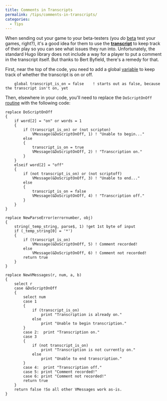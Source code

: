 ```yaml
---
title: Comments in Transcripts
permalink: /tips/comments-in-transcripts/
categories: 
  - Tips
---
```


When sending out your game to your beta-testers (you *do*
[beta](/betatesting/) test your games, right?), it's a good idea for
them to use the **[transcript](/definitions/transcript/)** to keep track of
their play so you can see what issues they run into. Unfortunately, the
standard Hugo library does not include a way for a player to put a
comment in the transcript itself. But thanks to Bert Byfield, there's a
remedy for that.

First, near the top of the code, you need to add a global
[variable](/basics/variables/) to keep track of whether the transcript
is on or off.

        global transcript_is_on = false    ! starts out as false, because the transcript isn't on, yet

Then, elsewhere in your code, you'll need to replace the `DoScriptOnOff`
[routine](/routines/) with the following code:

    replace DoScriptOnOff
    {
        if word[2] = "on" or words = 1
        {
            if (transcript_is_on) or (not scripton)
                VMessage(&DoScriptOnOff, 1) ! "Unable to begin..."
            else
            {
                transcript_is_on = true
                VMessage(&DoScriptOnOff, 2) ! "Transcription on."
            }
        }
        elseif word[2] = "off"
        {
            if (not transcript_is_on) or (not scriptoff)
                VMessage(&DoScriptOnOff, 3) ! "Unable to end..."
            else
            {
                transcript_is_on = false
                VMessage(&DoScriptOnOff, 4) ! "Transcription off."
            }
        }
    }

    replace NewParseError(errornumber, obj)
    {
        string(_temp_string, parse$, 1) !get 1st byte of input
        if (_temp_string[0] = '*')
        {
            if (transcript_is_on)
                VMessage(&DoScriptOnOff, 5) ! Comment recorded!
            else
                VMessage(&DoScriptOnOff, 6) ! Comment not recorded!
            return true
        }
    }

    replace NewVMessages(r, num, a, b)
    {
        select r
        case &DoScriptOnOff
        {
            select num
            case 1
            {
                if (transcript_is_on)
                    print "Transcription is already on."
                else
                    print "Unable to begin transcription."
            }
            case 2:  print "Transcription on."
            case 3
            {
                if (not transcript_is_on)
                    print "Transcription is not currently on."
                else
                    print "Unable to end transcription."
            }
            case 4:  print "Transcription off."
            case 5: print "Comment recorded!"
            case 6: print "Comment not recorded!"
            return true
        }
        return false !So all other VMessages work as-is.
    }
